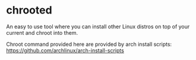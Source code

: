 # chrooted
An easy to use tool where you can install other Linux distros on top of your current and chroot into them.

Chroot command provided here are provided by arch install scripts: https://github.com/archlinux/arch-install-scripts